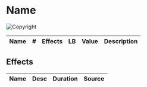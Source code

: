 # Name

![Copyright]()

| Name | # | Effects | LB | Value | Description |
| :--: | :-: | :-----: | :-: | :---: | ----------- |

## Effects

| Name | Desc | Duration | Source |
| :--- | :--: | :------: | :----------: |
